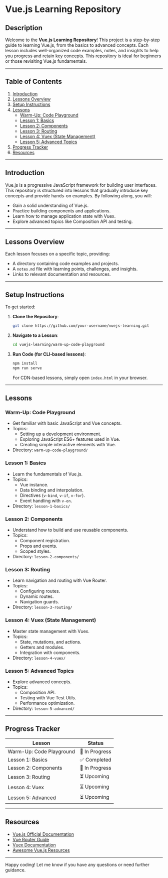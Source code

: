 # Vue.js Learning Repository

## Description
Welcome to the **Vue.js Learning Repository**! This project is a step-by-step guide to learning Vue.js, from the basics to advanced concepts. Each lesson includes well-organized code examples, notes, and insights to help you progress and retain key concepts. This repository is ideal for beginners or those revisiting Vue.js fundamentals.

---

## Table of Contents

1. [Introduction](#introduction)
2. [Lessons Overview](#lessons-overview)
3. [Setup Instructions](#setup-instructions)
4. [Lessons](#lessons)
   - [Warm-Up: Code Playground](#warm-up-code-playground)
   - [Lesson 1: Basics](#lesson-1-basics)
   - [Lesson 2: Components](#lesson-2-components)
   - [Lesson 3: Routing](#lesson-3-routing)
   - [Lesson 4: Vuex (State Management)](#lesson-4-vuex-state-management)
   - [Lesson 5: Advanced Topics](#lesson-5-advanced-topics)
5. [Progress Tracker](#progress-tracker)
6. [Resources](#resources)

---

## Introduction
Vue.js is a progressive JavaScript framework for building user interfaces. This repository is structured into lessons that gradually introduce key concepts and provide hands-on examples. By following along, you will:

- Gain a solid understanding of Vue.js.
- Practice building components and applications.
- Learn how to manage application state with Vuex.
- Explore advanced topics like Composition API and testing.

---

## Lessons Overview
Each lesson focuses on a specific topic, providing:

- A directory containing code examples and projects.
- A `notes.md` file with learning points, challenges, and insights.
- Links to relevant documentation and resources.

---

## Setup Instructions

To get started:

1. **Clone the Repository**:
   ```bash
   git clone https://github.com/your-username/vuejs-learning.git
   ```
2. **Navigate to a Lesson**:
   ```bash
   cd vuejs-learning/warm-up-code-playground
   ```
3. **Run Code (for CLI-based lessons)**:
   ```bash
   npm install
   npm run serve
   ```
   For CDN-based lessons, simply open `index.html` in your browser.

---

## Lessons

### Warm-Up: Code Playground
- Get familiar with basic JavaScript and Vue concepts.
- Topics:
  - Setting up a development environment.
  - Exploring JavaScript ES6+ features used in Vue.
  - Creating simple interactive elements with Vue.
- Directory: `warm-up-code-playground/`

### Lesson 1: Basics
- Learn the fundamentals of Vue.js.
- Topics:
  - Vue instance.
  - Data binding and interpolation.
  - Directives (`v-bind`, `v-if`, `v-for`).
  - Event handling with `v-on`.
- Directory: `lesson-1-basics/`

### Lesson 2: Components
- Understand how to build and use reusable components.
- Topics:
  - Component registration.
  - Props and events.
  - Scoped styles.
- Directory: `lesson-2-components/`

### Lesson 3: Routing
- Learn navigation and routing with Vue Router.
- Topics:
  - Configuring routes.
  - Dynamic routes.
  - Navigation guards.
- Directory: `lesson-3-routing/`

### Lesson 4: Vuex (State Management)
- Master state management with Vuex.
- Topics:
  - State, mutations, and actions.
  - Getters and modules.
  - Integration with components.
- Directory: `lesson-4-vuex/`

### Lesson 5: Advanced Topics
- Explore advanced concepts.
- Topics:
  - Composition API.
  - Testing with Vue Test Utils.
  - Performance optimization.
- Directory: `lesson-5-advanced/`

---

## Progress Tracker

| Lesson                      | Status       |
|-----------------------------|--------------|
| Warm-Up: Code Playground    | 🚧 In Progress |
| Lesson 1: Basics            | ✅ Completed |
| Lesson 2: Components        | 🚧 In Progress |
| Lesson 3: Routing           | ⏳ Upcoming  |
| Lesson 4: Vuex              | ⏳ Upcoming  |
| Lesson 5: Advanced          | ⏳ Upcoming  |

---

## Resources

- [Vue.js Official Documentation](https://vuejs.org)
- [Vue Router Guide](https://router.vuejs.org)
- [Vuex Documentation](https://vuex.vuejs.org)
- [Awesome Vue.js Resources](https://github.com/vuejs/awesome-vue)

---

Happy coding! Let me know if you have any questions or need further guidance.

